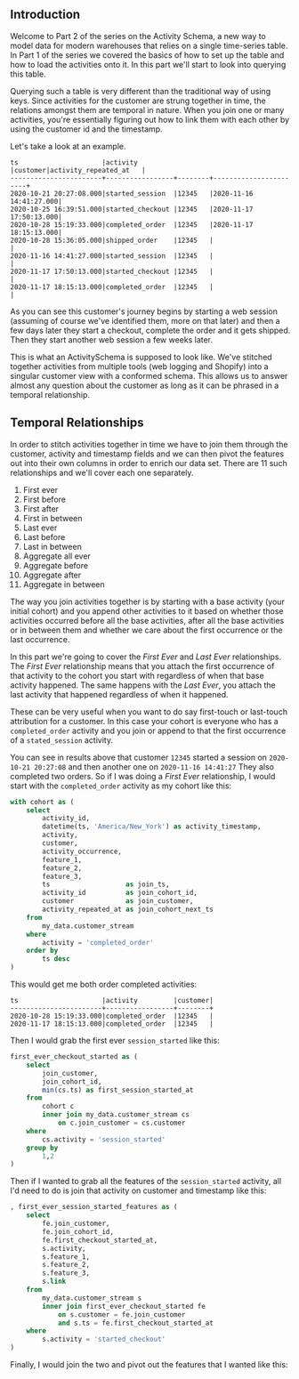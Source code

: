 ## Introduction
Welcome to Part 2 of the series on the Activity Schema, a new way to model data for modern warehouses that relies on a single time-series table. In Part 1 of the series we covered the basics of how to set up the table and how to load the activities onto it. In this part we'll start to look into querying this table.

Querying such a table is very different than the traditional way of using keys. Since activities for the customer are strung together in time, the relations amongst them are temporal in nature. When you join one or many activities, you're essentially figuring out how to link them with each other by using the customer id and the timestamp.

Let's take a look at an example. 

```
ts                     |activity         |customer|activity_repeated_at   |
-----------------------+-----------------+--------+-----------------------+
2020-10-21 20:27:08.000|started_session  |12345   |2020-11-16 14:41:27.000|
2020-10-25 16:39:51.000|started_checkout |12345   |2020-11-17 17:50:13.000|
2020-10-28 15:19:33.000|completed_order  |12345   |2020-11-17 18:15:13.000|
2020-10-28 15:36:05.000|shipped_order    |12345   |                       |
2020-11-16 14:41:27.000|started_session  |12345   |                       |
2020-11-17 17:50:13.000|started_checkout |12345   |                       |
2020-11-17 18:15:13.000|completed_order  |12345   |                       |
```

As you can see this customer's journey begins by starting a web session (assuming of course we've identified them, more on that later) and then a few days later they start a checkout, complete the order and it gets shipped. Then they start another web session a few weeks later.

This is what an ActivitySchema is supposed to look like. We've stitched together activities from multiple tools (web logging and Shopify) into a singular customer view with a conformed schema. This allows us to answer almost any question about the customer as long as it can be phrased in a temporal relationship.

## Temporal Relationships
In order to stitch activities together in time we have to join them through the customer, activity and timestamp fields and we can then pivot the features out into their own columns in order to enrich our data set. There are 11 such relationships and we'll cover each one separately.

1.  First ever
2.  First before
3.  First after
4.  First in between
5.  Last ever
6.  Last before
7.  Last in between
8.  Aggregate all ever
9.  Aggregate before
10.  Aggregate after
11.  Aggregate in between

The way you join activities together is by starting with a base activity (your initial cohort) and you append other activities to it based on whether those activities occurred before all the base activities, after all the base activities or in between them and whether we care about the first occurrence or the last occurrence.

In this part we're going to cover the *First Ever* and *Last Ever* relationships. The *First Ever* relationship means that you attach the first occurrence of that activity to the cohort you start with regardless of when that base activity happened. The same happens with the *Last Ever*, you attach the last activity that happened regardless of when it happened.

These can be very useful when you want to do say first-touch or last-touch attribution for a customer. In this case your cohort is everyone who has a `completed_order` activity and you join or append to that the first occurrence of a `stated_session` activity.

You can see in results above that customer `12345` started a session on `2020-10-21 20:27:08`  and then another one on `2020-11-16 14:41:27` They also completed two orders. So if I was doing a *First Ever* relationship, I would start with the `completed_order` activity as my cohort like this:
```sql
with cohort as (
    select
        activity_id,
        datetime(ts, 'America/New_York') as activity_timestamp,
        activity,
        customer,
        activity_occurrence,
        feature_1,
        feature_2,
        feature_3,
        ts                   as join_ts,
        activity_id          as join_cohort_id,
        customer             as join_customer,
        activity_repeated_at as join_cohort_next_ts
    from
        my_data.customer_stream 
    where
        activity = 'completed_order'
    order by
        ts desc
)
```

This would get me both order completed activities:
```
ts                     |activity         |customer|
-----------------------+-----------------+--------+
2020-10-28 15:19:33.000|completed_order  |12345   |
2020-11-17 18:15:13.000|completed_order  |12345   |
```

Then I would grab the first ever `session_started` like this:
```sql
first_ever_checkout_started as (
    select
        join_customer,
        join_cohort_id,
        min(cs.ts) as first_session_started_at
    from
        cohort c
        inner join my_data.customer_stream cs
            on c.join_customer = cs.customer
    where
        cs.activity = 'session_started'
    group by
        1,2
)
```

Then if I wanted to grab all the features of the `session_started` activity, all I'd need to do is join that activity on customer and timestamp like this:
```sql
, first_ever_session_started_features as (
    select
        fe.join_customer,
        fe.join_cohort_id,
        fe.first_checkout_started_at,
        s.activity,
        s.feature_1,
        s.feature_2,
        s.feature_3,
        s.link
    from
        my_data.customer_stream s
        inner join first_ever_checkout_started fe
            on s.customer = fe.join_customer
            and s.ts = fe.first_checkout_started_at
    where 
        s.activity = 'started_checkout'
)
```

Finally, I would join the two and pivot out the features that I wanted like this:
```sql

```